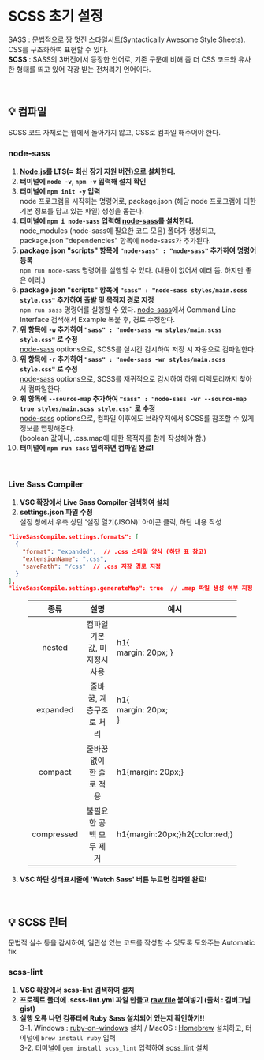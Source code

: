 # SCSS 초기 설정

SASS : 문법적으로 짱 멋진 스타일시트(Syntactically Awesome Style Sheets). CSS를 구조화하여 표현할 수 있다.<br>
**SCSS** : SASS의 3버전에서 등장한 언어로, 기존 구문에 비해 좀 더 CSS 코드와 유사한 형태를 띄고 있어 각광 받는 전처리기 언어이다.

<br>

## 💡 컴파일
SCSS 코드 자체로는 웹에서 돌아가지 않고, CSS로 컴파일 해주어야 한다.
<br>

### **node-sass**

1. **[Node.js](https://nodejs.org/en/download/)를 LTS(= 최신 장기 지원 버전)으로 설치한다.**
2. **터미널에 `node -v`, `npm -v` 입력해 설치 확인**
3. **터미널에 `npm init -y` 입력**<br>
node 프로그램을 시작하는 명령어로, package.json (해당 node 프로그램에 대한 기본 정보를 담고 있는 파일) 생성을 돕는다.
4. **터미널에 `npm i node-sass` 입력해 [node-sass](https://www.npmjs.com/package/node-sass)를 설치한다.**<br>
node_modules (node-sass에 필요한 코드 모음) 폴더가 생성되고, package.json "dependencies" 항목에 node-sass가 추가된다.<br>
5. **package.json "scripts" 항목에 `"node-sass" : "node-sass"` 추가하여 명령어 등록**<br>
`npm run node-sass` 명령어를 실행할 수 있다. (내용이 없어서 에러 뜸. 하지만 좋은 에러.)
6. **package.json "scripts" 항목에 `"sass" : "node-sass styles/main.scss style.css"` 추가하여 출발 및 목적지 경로 지정**<br>
`npm run sass` 명령어를 실행할 수 있다. [node-sass](https://www.npmjs.com/package/node-sass)에서 Command Line Interface 검색해서 Example 복붙 후, 경로 수정한다.
7. **위 항목에 `-w` 추가하여 `"sass" : "node-sass -w styles/main.scss style.css"` 로 수정**<br>
[node-sass](https://www.npmjs.com/package/node-sass) options으로, SCSS를 실시간 감시하여 저장 시 자동으로 컴파일한다.
8. **위 항목에 `-r` 추가하여 `"sass" : "node-sass -wr styles/main.scss style.css"` 로 수정**<br>
[node-sass](https://www.npmjs.com/package/node-sass) options으로, SCSS를 재귀적으로 감시하여 하위 디렉토리까지 찾아서 컴파일한다.
9. **위 항목에 `--source-map` 추가하여 `"sass" : "node-sass -wr --source-map true styles/main.scss style.css"` 로 수정**<br>
[node-sass](https://www.npmjs.com/package/node-sass) options으로, 컴파일 이후에도 브라우저에서 SCSS를 참조할 수 있게 정보를 맵핑해준다.<br>
(boolean 값이나, .css.map에 대한 목적지를 함께 작성해야 함.)
10. **터미널에 `npm run sass` 입력하면 컴파일 완료!**
<br>

### **Live Sass Compiler**

1. **VSC 확장에서 Live Sass Compiler 검색하여 설치**
2. **settings.json 파일 수정**<br>
설정 창에서 우측 상단 '설정 열기(JSON)' 아이콘 클릭, 하단 내용 작성
```json
"liveSassCompile.settings.formats": [
  {
    "format": "expanded",  // .css 스타일 양식 (하단 표 참고)
    "extensionName": ".css",
    "savePath": "/css"  // .css 저장 경로 지정
  }
],
"liveSassCompile.settings.generateMap": true  // .map 파일 생성 여부 지정
```
<figure>
  <table>
      <thead>
          <tr>
              <th style='text-align:center;'>종류</th>
              <th style='text-align:center;'>설명</th>
              <th style='text-align:center;'>예시</th>
          </tr>
      </thead>
      <tbody>
          <tr>
              <td style='text-align:center;'>nested</td>
              <td style='text-align:center;'>컴파일 기본값, 미지정시 사용</td>
              <td>h1{<br>
margin: 20px; }</td>
          </tr>
          <tr>
              <td style='text-align:center;'>expanded</td>
              <td style='text-align:center;'>줄바꿈, 계층구조로 처리</td>
              <td>h1{<br>
margin: 20px;<br>
}</td>
          </tr>
          <tr>
              <td style='text-align:center;'>compact</td>
              <td style='text-align:center;'>줄바꿈 없이 한 줄로 적용</td>
              <td>h1{margin: 20px;}</td>
          </tr>
          <tr>
              <td style='text-align:center;'>compressed</td>
              <td style='text-align:center;'>불필요한 공백 모두 제거</td>
              <td>h1{margin:20px;}h2{color:red;}</td>
          </tr>
      </tbody>
  </table>
</figure>

3. **VSC 하단 상태표시줄에 'Watch Sass' 버튼 누르면 컴파일 완료!**
<br>

## 💡 SCSS 린터
문법적 실수 등을 감시하여, 일관성 있는 코드를 작성할 수 있도록 도와주는 Automatic fix
<br>

### **scss-lint**

1. **VSC 확장에서 scss-lint 검색하여 설치**
2. **프로젝트 폴더에 .scss-lint.yml 파일 만들고 [raw file](https://gist.github.com/zoe-kim/edb69e9438c922ad7f413461eb25fddb) 붙여넣기 (출처 : 김버그님 gist)**
3. **실행 오류 나면 컴퓨터에 Ruby Sass 설치되어 있는지 확인하기!!**<br>
3-1. Windows : [ruby-on-windows](https://phoenixnap.com/kb/install-ruby-on-windows-10) 설치 / MacOS : [Homebrew](https://brew.sh/) 설치하고, 터미널에 `brew install ruby` 입력<br>
3-2. 터미널에 `gem install scss_lint` 입력하여 scss_lint 설치

<br>
